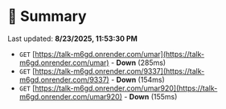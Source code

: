 # 📖 Summary
Last updated: **8/23/2025, 11:53:30 PM**

- `GET` [https://talk-m6gd.onrender.com/umar](https://talk-m6gd.onrender.com/umar) - **Down** (285ms)
- `GET` [https://talk-m6gd.onrender.com/9337](https://talk-m6gd.onrender.com/9337) - **Down** (154ms)
- `GET` [https://talk-m6gd.onrender.com/umar920](https://talk-m6gd.onrender.com/umar920) - **Down** (155ms)
